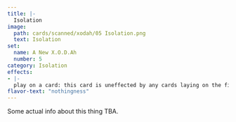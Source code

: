```yaml
---
title: |-
  Isolation
image: 
  path: cards/scanned/xodah/05 Isolation.png
  text: Isolation
set:
  name: A New X.O.D.Ah
  number: 5
category: Isolation
effects: 
- |-
  play on a card: this card is uneffected by any cards laying on the field.
flavor-text: "nothingness"
---
```

Some actual info about this thing TBA.
